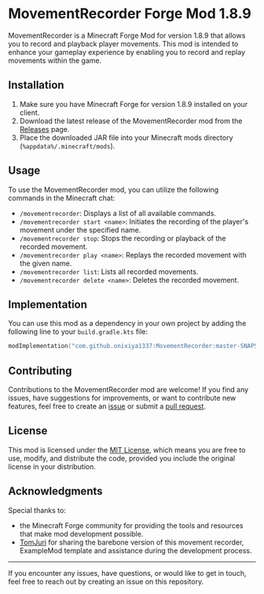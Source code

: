 # MovementRecorder Forge Mod 1.8.9

MovementRecorder is a Minecraft Forge Mod for version 1.8.9 that allows you to record and playback player movements. This mod is intended to enhance your gameplay experience by enabling you to record and replay movements within the game.

## Installation

1. Make sure you have Minecraft Forge for version 1.8.9 installed on your client.
2. Download the latest release of the MovementRecorder mod from the [Releases](https://github.com/onixiya1337/MovementRecorder/releases) page.
3. Place the downloaded JAR file into your Minecraft mods directory (`%appdata%/.minecraft/mods`).

## Usage

To use the MovementRecorder mod, you can utilize the following commands in the Minecraft chat:

- `/movementrecorder`: Displays a list of all available commands.
- `/movementrecorder start <name>`: Initiates the recording of the player's movement under the specified name.
- `/movementrecorder stop`: Stops the recording or playback of the recorded movement.
- `/movementrecorder play <name>`: Replays the recorded movement with the given name.
- `/movementrecorder list`: Lists all recorded movements.
- `/movementrecorder delete <name>`: Deletes the recorded movement.

## Implementation

You can use this mod as a dependency in your own project by adding the following line to your `build.gradle.kts` file:
```kotlin
modImplementation("com.github.onixiya1337:MovementRecorder:master-SNAPSHOT")
```

## Contributing

Contributions to the MovementRecorder mod are welcome! If you find any issues, have suggestions for improvements, or want to contribute new features, feel free to create an [issue](https://github.com/onixiya1337/MovementRecorder/issues) or submit a [pull request](https://github.com/onixiya1337/MovementRecorder/pulls).

## License

This mod is licensed under the [MIT License](LICENSE), which means you are free to use, modify, and distribute the code, provided you include the original license in your distribution.

## Acknowledgments

Special thanks to:
- the Minecraft Forge community for providing the tools and resources that make mod development possible.
- [TomJuri](https://github.com/TomJuri) for sharing the barebone version of this movement recorder, ExampleMod template and assistance during the development process.

---

If you encounter any issues, have questions, or would like to get in touch, feel free to reach out by creating an issue on this repository.
